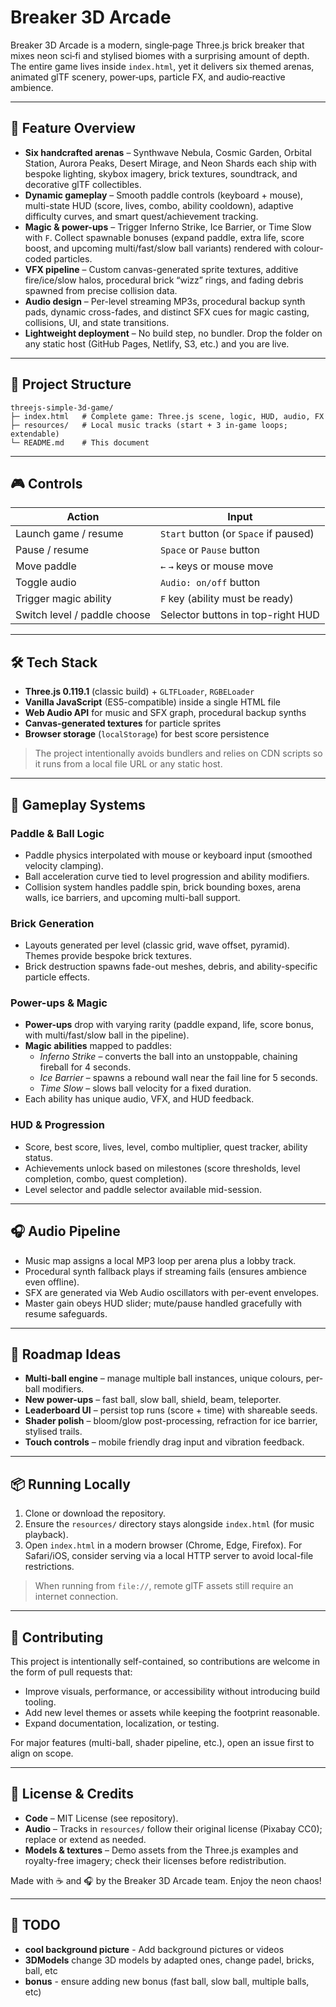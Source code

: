 # Breaker 3D Arcade

Breaker 3D Arcade is a modern, single‑page Three.js brick breaker that mixes neon sci‑fi and stylised biomes with a surprising amount of depth. The entire game lives inside `index.html`, yet it delivers six themed arenas, animated glTF scenery, power‑ups, particle FX, and audio‑reactive ambience.

---
## 🚀 Feature Overview

- **Six handcrafted arenas** – Synthwave Nebula, Cosmic Garden, Orbital Station, Aurora Peaks, Desert Mirage, and Neon Shards each ship with bespoke lighting, skybox imagery, brick textures, soundtrack, and decorative glTF collectibles.
- **Dynamic gameplay** – Smooth paddle controls (keyboard + mouse), multi-state HUD (score, lives, combo, ability cooldown), adaptive difficulty curves, and smart quest/achievement tracking.
- **Magic & power-ups** – Trigger Inferno Strike, Ice Barrier, or Time Slow with `F`. Collect spawnable bonuses (expand paddle, extra life, score boost, and upcoming multi/fast/slow ball variants) rendered with colour-coded particles.
- **VFX pipeline** – Custom canvas-generated sprite textures, additive fire/ice/slow halos, procedural brick “wizz” rings, and fading debris spawned from precise collision data.
- **Audio design** – Per-level streaming MP3s, procedural backup synth pads, dynamic cross-fades, and distinct SFX cues for magic casting, collisions, UI, and state transitions.
- **Lightweight deployment** – No build step, no bundler. Drop the folder on any static host (GitHub Pages, Netlify, S3, etc.) and you are live.

---
## 📁 Project Structure

```
threejs-simple-3d-game/
├─ index.html   # Complete game: Three.js scene, logic, HUD, audio, FX
├─ resources/   # Local music tracks (start + 3 in-game loops; extendable)
└─ README.md    # This document
```

---
## 🎮 Controls

| Action                         | Input                                 |
|--------------------------------|----------------------------------------|
| Launch game / resume           | `Start` button (or `Space` if paused) |
| Pause / resume                 | `Space` or `Pause` button             |
| Move paddle                    | `←` `→` keys or mouse move            |
| Toggle audio                   | `Audio: on/off` button                |
| Trigger magic ability          | `F` key (ability must be ready)       |
| Switch level / paddle choose   | Selector buttons in top-right HUD     |

---
## 🛠️ Tech Stack

- **Three.js 0.119.1** (classic build) + `GLTFLoader`, `RGBELoader`
- **Vanilla JavaScript** (ES5-compatible) inside a single HTML file
- **Web Audio API** for music and SFX graph, procedural backup synths
- **Canvas-generated textures** for particle sprites
- **Browser storage** (`localStorage`) for best score persistence

> The project intentionally avoids bundlers and relies on CDN scripts so it runs from a local file URL or any static host.

---
## 🧱 Gameplay Systems

### Paddle & Ball Logic
- Paddle physics interpolated with mouse or keyboard input (smoothed velocity clamping).
- Ball acceleration curve tied to level progression and ability modifiers.
- Collision system handles paddle spin, brick bounding boxes, arena walls, ice barriers, and upcoming multi-ball support.

### Brick Generation
- Layouts generated per level (classic grid, wave offset, pyramid). Themes provide bespoke brick textures.
- Brick destruction spawns fade-out meshes, debris, and ability-specific particle effects.

### Power-ups & Magic
- **Power-ups** drop with varying rarity (paddle expand, life, score bonus, with multi/fast/slow ball in the pipeline).
- **Magic abilities** mapped to paddles:
  - *Inferno Strike* – converts the ball into an unstoppable, chaining fireball for 4 seconds.
  - *Ice Barrier* – spawns a rebound wall near the fail line for 5 seconds.
  - *Time Slow* – slows ball velocity for a fixed duration.
- Each ability has unique audio, VFX, and HUD feedback.

### HUD & Progression
- Score, best score, lives, level, combo multiplier, quest tracker, ability status.
- Achievements unlock based on milestones (score thresholds, level completion, combo, quest completion).
- Level selector and paddle selector available mid-session.

---
## 🎧 Audio Pipeline
- Music map assigns a local MP3 loop per arena plus a lobby track.
- Procedural synth fallback plays if streaming fails (ensures ambience even offline).
- SFX are generated via Web Audio oscillators with per-event envelopes.
- Master gain obeys HUD slider; mute/pause handled gracefully with resume safeguards.

---
## 🚧 Roadmap Ideas
- **Multi-ball engine** – manage multiple ball instances, unique colours, per-ball modifiers.
- **New power-ups** – fast ball, slow ball, shield, beam, teleporter.
- **Leaderboard UI** – persist top runs (score + time) with shareable seeds.
- **Shader polish** – bloom/glow post-processing, refraction for ice barrier, stylised trails.
- **Touch controls** – mobile friendly drag input and vibration feedback.

---
## 📦 Running Locally

1. Clone or download the repository.
2. Ensure the `resources/` directory stays alongside `index.html` (for music playback).
3. Open `index.html` in a modern browser (Chrome, Edge, Firefox). For Safari/iOS, consider serving via a local HTTP server to avoid local-file restrictions.

> When running from `file://`, remote glTF assets still require an internet connection.

---
## 🤝 Contributing

This project is intentionally self-contained, so contributions are welcome in the form of pull requests that:
- Improve visuals, performance, or accessibility without introducing build tooling.
- Add new level themes or assets while keeping the footprint reasonable.
- Expand documentation, localization, or testing.

For major features (multi-ball, shader pipeline, etc.), open an issue first to align on scope.

---
## 📜 License & Credits

- **Code** – MIT License (see repository).
- **Audio** – Tracks in `resources/` follow their original license (Pixabay CC0); replace or extend as needed.
- **Models & textures** – Demo assets from the Three.js examples and royalty-free imagery; check their licenses before redistribution.

Made with ☕ and 🎧 by the Breaker 3D Arcade team. Enjoy the neon chaos!

---
## 🚧 TODO

- **cool background picture** - Add background pictures or videos
- **3DModels** change 3D models by adapted ones, change padel, bricks, ball, etc
- **bonus** - ensure adding new bonus (fast ball, slow ball, multiple balls, etc)
